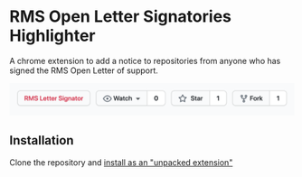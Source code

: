 # RMS Open Letter Signatories Highlighter

A chrome extension to add a notice to repositories from anyone who has signed the RMS Open Letter of support.

![Screenshot](./screenshot.png)

## Installation

Clone the repository and [install as an "unpacked extension"](https://webkul.com/blog/how-to-install-the-unpacked-extension-in-chrome/)
